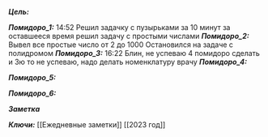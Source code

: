 
***Цель:***  

***Помидоро_1:*** 14:52
	Решил задачку с пузырьками за 10 минут
	за оставшееся время решил задачу с простыми числами
***Помидоро_2:*** 
	Вывел все простые число от 2 до 1000
	Остановился на задаче с полидромом
***Помидоро_3:*** 16:22
Блин, не успеваю 4 помидоро сделать
и 3ю то не успеваю, надо делать номенклатуру врачу
***Помидоро_4:*** 

***Помидоро_5:*** 

***Помидоро_6:*** 

***Заметка*** 


***Ключи:*** [[Ежедневные заметки]] [[2023 год]]